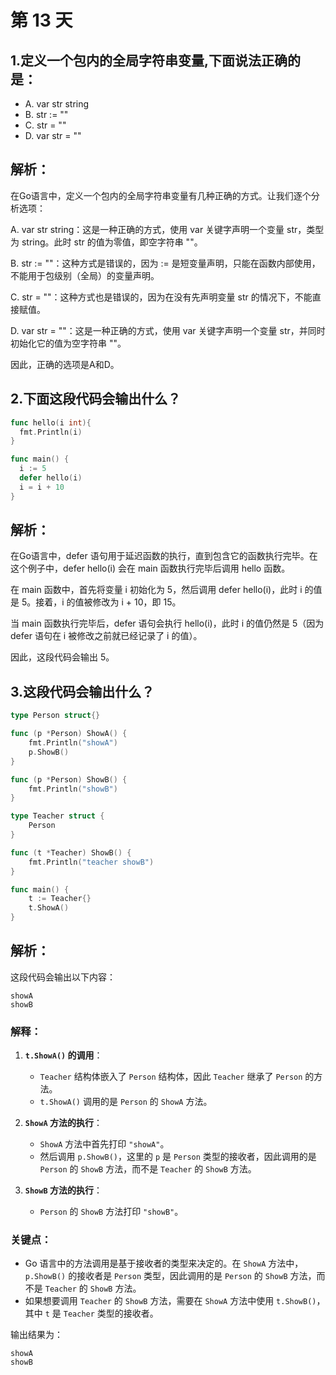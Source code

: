 # 第 13 天

## 1.定义一个包内的全局字符串变量,下面说法正确的是：
- A. var str string
- B. str := ""
- C. str = ""
- D. var str = ""


## 解析：

在Go语言中，定义一个包内的全局字符串变量有几种正确的方式。让我们逐个分析选项：

A. var str string：这是一种正确的方式，使用 var 关键字声明一个变量 str，类型为 string。此时 str 的值为零值，即空字符串 ""。

B. str := ""：这种方式是错误的，因为 := 是短变量声明，只能在函数内部使用，不能用于包级别（全局）的变量声明。

C. str = ""：这种方式也是错误的，因为在没有先声明变量 str 的情况下，不能直接赋值。

D. var str = ""：这是一种正确的方式，使用 var 关键字声明一个变量 str，并同时初始化它的值为空字符串 ""。

因此，正确的选项是A和D。

## 2.下面这段代码会输出什么？

```go
func hello(i int){
  fmt.Println(i)
}

func main() {
  i := 5
  defer hello(i)
  i = i + 10
}
```

## 解析：
在Go语言中，defer 语句用于延迟函数的执行，直到包含它的函数执行完毕。在这个例子中，defer hello(i) 会在 main 函数执行完毕后调用 hello 函数。

在 main 函数中，首先将变量 i 初始化为 5，然后调用 defer hello(i)，此时 i 的值是 5。接着，i 的值被修改为 i + 10，即 15。

当 main 函数执行完毕后，defer 语句会执行 hello(i)，此时 i 的值仍然是 5（因为 defer 语句在 i 被修改之前就已经记录了 i 的值）。

因此，这段代码会输出 5。


## 3.这段代码会输出什么？

```go
type Person struct{}

func (p *Person) ShowA() {
	fmt.Println("showA")
	p.ShowB()
}

func (p *Person) ShowB() {
	fmt.Println("showB")
}

type Teacher struct {
	Person
}

func (t *Teacher) ShowB() {
	fmt.Println("teacher showB")
}

func main() {
	t := Teacher{}
	t.ShowA()
}
```

## 解析：
这段代码会输出以下内容：

```
showA
showB
```

### 解释：
1. **`t.ShowA()` 的调用**：
   - `Teacher` 结构体嵌入了 `Person` 结构体，因此 `Teacher` 继承了 `Person` 的方法。
   - `t.ShowA()` 调用的是 `Person` 的 `ShowA` 方法。

2. **`ShowA` 方法的执行**：
   - `ShowA` 方法中首先打印 `"showA"`。
   - 然后调用 `p.ShowB()`，这里的 `p` 是 `Person` 类型的接收者，因此调用的是 `Person` 的 `ShowB` 方法，而不是 `Teacher` 的 `ShowB` 方法。

3. **`ShowB` 方法的执行**：
   - `Person` 的 `ShowB` 方法打印 `"showB"`。

### 关键点：
- Go 语言中的方法调用是基于接收者的类型来决定的。在 `ShowA` 方法中，`p.ShowB()` 的接收者是 `Person` 类型，因此调用的是 `Person` 的 `ShowB` 方法，而不是 `Teacher` 的 `ShowB` 方法。
- 如果想要调用 `Teacher` 的 `ShowB` 方法，需要在 `ShowA` 方法中使用 `t.ShowB()`，其中 `t` 是 `Teacher` 类型的接收者。

输出结果为：

```
showA
showB
```